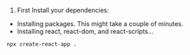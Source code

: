 1. First Install your dependencies:

- Installing packages. This might take a couple of minutes.
- Installing react, react-dom, and react-scripts...

```bash
npx create-react-app .
```

